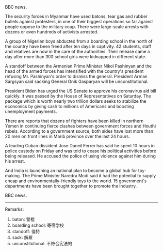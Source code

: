 BBC news.

The security forces in Myanmar have used batons, tear gas and rubber bullets against protesters, in one of their biggest operations so far against people oppose to the military coup. There were large-scale arrests with dozens or even hundreds of activists arrested.

A group of Nigerian boys abducted from a boarding school in the north of the country have been freed after ten days in captivity. 42 students, staff and relatives are now in the care of the authorities. Their release came a day after more than 300 school girls were kidnapped in different state.

A standoff between the Armenian Prime Minister Nikol Pashinyan and the head of the armed forces has intensified with the country's president refusing Mr. Pashinyan's order to dismiss the general. President Arman Sargsyan said sacking General Onik Gasparyan will be unconstitutional.

President Biden has urged the US Senate to approve his coronavirus aid bill quickly. It was passed by the House of Representatives on Saturday. The package which is worth nearly two trillion dollars seeks to stabilize the economics by giving cash to millions of Americans and boosting unemployment payments.

There are reports that dozens of fighters have been killed in northern Yemen in continuing fierce clashes between government forces and Houthi rebels. According to a government source, both sides have lost more than 20 men on front lines in Marib province over the last 24 hours.

A leading Cuban dissident Jose Daneil Ferrer has said he spent 10 hours in police custody on Friday and was told to cease his political activities before being released. He accused the police of using violence against him during his arrest.

And India is launching an national plan to become a global hub for toy-making. The Prime Minister Naredra Modi said it had the potential to supply cheap and environmentally-friendly toys to the world. 15 government's departments have been brought together to promote the industry. 

BBC news.

---
Remarks:

1. baton: 警棍
2. boarding school: 寄宿学校
3. standoff: 僵持
4. sack: 解雇
5. unconstitutional: 不符合宪法的

